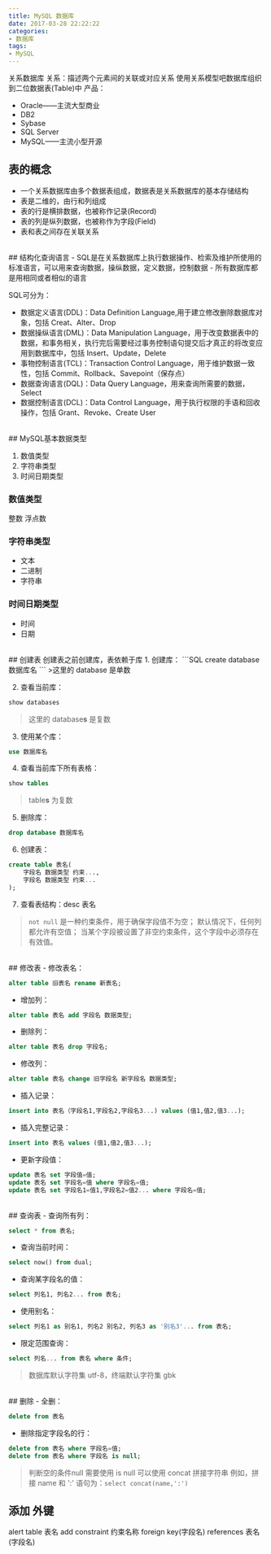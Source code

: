 ```yaml
---
title: MySQL 数据库
date: 2017-03-28 22:22:22
categories: 
- 数据库
tags: 
- MySQL
---
```


关系数据库
关系：描述两个元素间的关联或对应关系
使用关系模型吧数据库组织到二位数据表(Table)中
产品：
- Oracle——主流大型商业
- DB2
- Sybase
- SQL Server
- MySQL——主流小型开源

<!--more-->

## 表的概念
- 一个关系数据库由多个数据表组成，数据表是关系数据库的基本存储结构
- 表是二维的，由行和列组成
- 表的行是横排数据，也被称作记录(Record)
- 表的列是纵列数据，也被称作为字段(Field)
- 表和表之间存在关联关系

<br/>
## 结构化查询语言
- SQL是在关系数据库上执行数据操作、检索及维护所使用的标准语言，可以用来查询数据，操纵数据，定义数据，控制数据
- 所有数据库都是用相同或者相似的语言

SQL可分为：
- 数据定义语言(DDL)：Data Definition Language,用于建立修改删除数据库对象，包括 Creat、Alter、Drop
- 数据操纵语言(DML)：Data Manipulation Language，用于改变数据表中的数据，和事务相关，执行完后需要经过事务控制语句提交后才真正的将改变应用到数据库中，包括 Insert、Update，Delete
- 事物控制语言(TCL)：Transaction Control Language，用于维护数据一致性，包括 Commit、Rollback、Savepoint（保存点）
- 数据查询语言(DQL)：Data Query Language，用来查询所需要的数据，Select
- 数据控制语言(DCL)：Data Control Language，用于执行权限的手语和回收操作，包括 Grant、Revoke、Create User

<br/>
## MySQL基本数据类型

1. 数值类型
2. 字符串类型
3. 时间日期类型

### 数值类型
整数
浮点数

### 字符串类型
- 文本
- 二进制
- 字符串

### 时间日期类型
- 时间
- 日期

<br/>
## 创建表
创建表之前创建库，表依赖于库
1. 创建库：
```SQL
create database 数据库名
```
>这里的 database 是单数

2. 查看当前库：
```SQL
show databases
```
>这里的 database**s** 是复数

3. 使用某个库：
```SQL
use 数据库名
```
4. 查看当前库下所有表格：
```SQL
show tables
```
>table**s** 为复数

5. 删除库：
```SQL
drop database 数据库名
```
6. 创建表：
```SQL
create table 表名(
	字段名 数据类型 约束...,
	字段名 数据类型 约束...
);
```
7. 查看表结构：desc 表名

>`not null` 是一种约束条件，用于确保字段值不为空；
>默认情况下，任何列都允许有空值；
>当某个字段被设置了非空约束条件，这个字段中必须存在有效值。

<br/>
## 修改表
- 修改表名：

```SQL
alter table 旧表名 rename 新表名;
```
- 增加列：

```SQL
alter table 表名 add 字段名 数据类型;
```
- 删除列：

```SQL
alter table 表名 drop 字段名;
```
- 修改列：

```SQL
alter table 表名 change 旧字段名 新字段名 数据类型;
```
- 插入记录：

```SQL
insert into 表名（字段名1,字段名2,字段名3...) values (值1,值2,值3...);
```
- 插入完整记录：

```SQL
insert into 表名 values (值1,值2,值3...);
```
- 更新字段值：

```SQL
update 表名 set 字段值=值;
update 表名 set 字段名=值 where 字段名=值;
update 表名 set 字段名1=值1,字段名2=值2... where 字段名=值;
```

<br/>
## 查询表
- 查询所有列：

```SQL
select * from 表名;
```
- 查询当前时间：

```SQL
select now() from dual;
```
- 查询某字段名的值：

```SQL
select 列名1, 列名2... from 表名;
```
- 使用别名：

```SQL
select 列名1 as 别名1, 列名2 别名2, 列名3 as '别名3'... from 表名;
```
- 限定范围查询：

```SQL
select 列名... from 表名 where 条件;
```

>数据库默认字符集 utf-8，终端默认字符集 gbk

<br/>
## 删除
- 全删：

```SQL
delete from 表名
```
- 删除指定字段名的行：

```SQL
delete from 表名 where 字段名=值;
delete from 表名 where 字段名 is null;
```
>判断空的条件null 需要使用 is null
>可以使用 concat 拼接字符串
>例如，拼接 name 和 ':' 语句为：`select concat(name,':')`


## 添加 外键
alert table 表名 add constraint 约束名称 foreign key(字段名) references 表名(字段名)